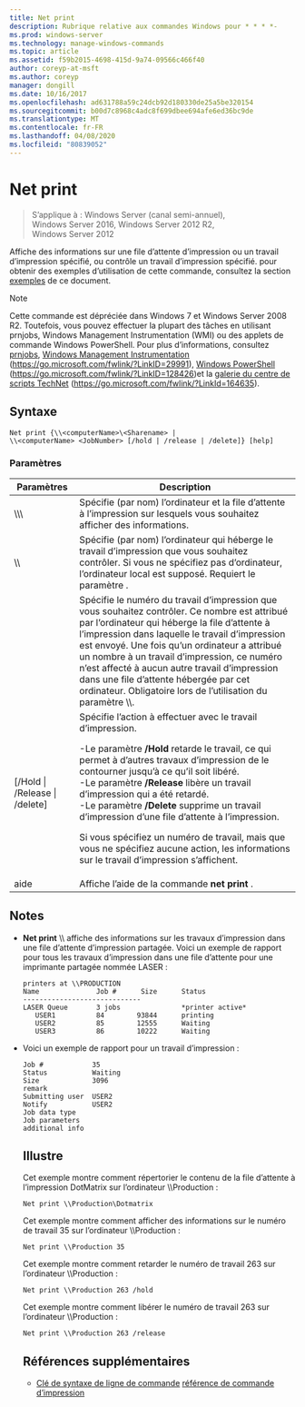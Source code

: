 ```yaml
---
title: Net print
description: Rubrique relative aux commandes Windows pour * * * *-
ms.prod: windows-server
ms.technology: manage-windows-commands
ms.topic: article
ms.assetid: f59b2015-4698-415d-9a74-09566c466f40
author: coreyp-at-msft
ms.author: coreyp
manager: dongill
ms.date: 10/16/2017
ms.openlocfilehash: ad631788a59c24dcb92d180330de25a5be320154
ms.sourcegitcommit: b00d7c8968c4adc8f699dbee694afe6ed36bc9de
ms.translationtype: MT
ms.contentlocale: fr-FR
ms.lasthandoff: 04/08/2020
ms.locfileid: "80839052"
---
```

# <a name="net-print"></a>Net print

>S’applique à : Windows Server (canal semi-annuel), Windows Server 2016, Windows Server 2012 R2, Windows Server 2012

Affiche des informations sur une file d’attente d’impression ou un travail d’impression spécifié, ou contrôle un travail d’impression spécifié.
pour obtenir des exemples d’utilisation de cette commande, consultez la section [exemples](#BKMK_examples) de ce document.
> [!NOTE]
> Cette commande est dépréciée dans Windows 7 et Windows Server 2008 R2. Toutefois, vous pouvez effectuer la plupart des tâches en utilisant prnjobs, Windows Management Instrumentation (WMI) ou des applets de commande Windows PowerShell. Pour plus d’informations, consultez [prnjobs](prnjobs.md), [Windows Management Instrumentation](https://go.microsoft.com/fwlink/?LinkID=29991) (https://go.microsoft.com/fwlink/?LinkID=29991), [Windows PowerShell](https://go.microsoft.com/fwlink/?LinkID=128426) (https://go.microsoft.com/fwlink/?LinkID=128426)et la [galerie du centre de scripts TechNet](https://go.microsoft.com/fwlink/?LinkId=164635) (https://go.microsoft.com/fwlink/?LinkId=164635).
> ## <a name="syntax"></a>Syntaxe
> ```
> Net print {\\<computerName>\<Sharename> | 
> \\<computerName> <JobNumber> [/hold | /release | /delete]} [help]
> ```
> ### <a name="parameters"></a>Paramètres
> 
> |               Paramètres               |                                                                                                                                                                                                                     Description                                                                                                                                                                                                                      |
> |----------------------------------------|------------------------------------------------------------------------------------------------------------------------------------------------------------------------------------------------------------------------------------------------------------------------------------------------------------------------------------------------------------------------------------------------------------------------------------------------------|
> |    \\\\<computerName>\\<Sharename>     |                                                                                                                                                                            Spécifie (par nom) l’ordinateur et la file d’attente à l’impression sur lesquels vous souhaitez afficher des informations.                                                                                                                                                                             |
> |           \\\\<computerName>           |                                                                                                                                 Spécifie (par nom) l’ordinateur qui héberge le travail d’impression que vous souhaitez contrôler. Si vous ne spécifiez pas d’ordinateur, l’ordinateur local est supposé. Requiert le paramètre <JobNumber>.                                                                                                                                  |
> |              <JobNumber>               |                                             Spécifie le numéro du travail d’impression que vous souhaitez contrôler. Ce nombre est attribué par l’ordinateur qui héberge la file d’attente à l’impression dans laquelle le travail d’impression est envoyé. Une fois qu’un ordinateur a attribué un nombre à un travail d’impression, ce numéro n’est affecté à aucun autre travail d’impression dans une file d’attente hébergée par cet ordinateur. Obligatoire lors de l’utilisation du paramètre \\\\<computerName>.                                             |
> | [/Hold &#124; /Release &#124; /delete] | Spécifie l’action à effectuer avec le travail d’impression.<p>-Le paramètre **/Hold** retarde le travail, ce qui permet à d’autres travaux d’impression de le contourner jusqu’à ce qu’il soit libéré.<br />-Le paramètre **/Release** libère un travail d’impression qui a été retardé.<br />-Le paramètre **/Delete** supprime un travail d’impression d’une file d’attente à l’impression.<p>Si vous spécifiez un numéro de travail, mais que vous ne spécifiez aucune action, les informations sur le travail d’impression s’affichent. |
> |                  aide                  |                                                                                                                                                                                                     Affiche l’aide de la commande **net print** .                                                                                                                                                                                                     |
> 
> ## <a name="remarks"></a>Notes
> - **Net print** \\\\<computerName> affiche des informations sur les travaux d’impression dans une file d’attente d’impression partagée. Voici un exemple de rapport pour tous les travaux d’impression dans une file d’attente pour une imprimante partagée nommée LASER :
>   ```
>   printers at \\PRODUCTION
>   Name              Job #      Size      Status
>   -----------------------------
>   LASER Queue       3 jobs               *printer active*
>      USER1          84        93844      printing
>      USER2          85        12555      Waiting
>      USER3          86        10222      Waiting
>   ```
> - Voici un exemple de rapport pour un travail d’impression :
>   ```
>   Job #            35
>   Status           Waiting
>   Size             3096
>   remark
>   Submitting user  USER2
>   Notify           USER2
>   Job data type
>   Job parameters
>   additional info
>   ```
>   ## <a name="examples"></a><a name=BKMK_examples></a>Illustre
>   Cet exemple montre comment répertorier le contenu de la file d’attente à l’impression DotMatrix sur l’ordinateur \\\Production :
>   ```
>   Net print \\Production\Dotmatrix 
>   ```
>   Cet exemple montre comment afficher des informations sur le numéro de travail 35 sur l’ordinateur \\\Production :
>   ```
>   Net print \\Production 35 
>   ```
>   Cet exemple montre comment retarder le numéro de travail 263 sur l’ordinateur \\\Production :
>   ```
>   Net print \\Production 263 /hold 
>   ```
>   Cet exemple montre comment libérer le numéro de travail 263 sur l’ordinateur \\\Production :
>   ```
>   Net print \\Production 263 /release 
>   ```
>   ## <a name="additional-references"></a>Références supplémentaires
>   - [Clé de syntaxe de ligne de commande](command-line-syntax-key.md)
>   [référence de commande d’impression](print-command-reference.md)
